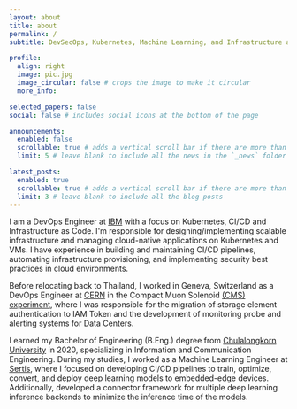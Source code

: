 ```yaml
---
layout: about
title: about
permalink: /
subtitle: DevSecOps, Kubernetes, Machine Learning, and Infrastructure as Code

profile:
  align: right
  image: pic.jpg
  image_circular: false # crops the image to make it circular
  more_info: 

selected_papers: false
social: false # includes social icons at the bottom of the page

announcements:
  enabled: false
  scrollable: true # adds a vertical scroll bar if there are more than 3 news items
  limit: 5 # leave blank to include all the news in the `_news` folder

latest_posts:
  enabled: true
  scrollable: true # adds a vertical scroll bar if there are more than 3 new posts items
  limit: 3 # leave blank to include all the blog posts
---
```


I am a DevOps Engineer at [IBM](https://www.ibm.com/us-en) with a focus on Kubernetes, CI/CD and Infrastructure as Code. I'm responsible for designing/implementing scalable infrastructure and managing cloud-native applications on Kubernetes and VMs. I have experience in building and maintaining CI/CD pipelines, automating infrastructure provisioning, and implementing security best practices in cloud environments.

Before relocating back to Thailand, I worked in Geneva, Switzerland as a DevOps Engineer at [CERN](https://www.home.cern/) in the Compact Muon Solenoid [(CMS) experiment](https://cms.cern/), where I was responsible for the migration of storage element authentication to IAM Token and the development of monitoring probe and alerting systems for Data Centers.

I earned my Bachelor of Engineering (B.Eng.) degree from [Chulalongkorn University](https://www.chula.ac.th/) in 2020, specializing in Information and Communication Engineering. During my studies, I worked as a Machine Learning Engineer at [Sertis](https://www.sertiscorp.com/), where I focused on developing CI/CD pipelines to train, optimize, convert, and deploy deep learning models to embedded-edge devices. Additionally, developed a connector framework for multiple deep learning inference backends to minimize the inference time of the models.